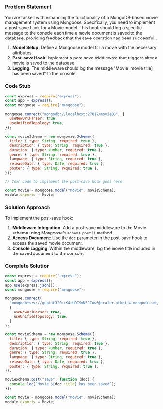 ### Problem Statement

You are tasked with enhancing the functionality of a MongoDB-based movie management system using Mongoose.
Specifically, you need to implement a post-save hook for a Movie model.
This hook should log a specific message to the console each time a movie document is saved to the database, providing feedback that the save operation has been successful..

1. **Model Setup**: Define a Mongoose model for a movie with the necessary attributes.
2. **Post-save Hook**: Implement a post-save middleware that triggers after a movie is saved to the database.
3. **Logging**: The middleware should log the message "Movie [movie title] has been saved" to the console.

### Code Stub

```javascript
const express = require("express");
const app = express();
const mongoose = require("mongoose");

mongoose.connect("mongodb://localhost:27017/movieDB", {
  useNewUrlParser: true,
  useUnifiedTopology: true,
});

const movieSchema = new mongoose.Schema({
  title: { type: String, required: true },
  description: { type: String, required: true },
  duration: { type: Number, required: true },
  genre: { type: String, required: true },
  language: { type: String, required: true },
  releaseDate: { type: Date, required: true },
  poster: { type: String, required: true },
});

// Your code to implement the post-save hook goes here

const Movie = mongoose.model("Movie", movieSchema);
module.exports = Movie;
```

### Solution Approach

To implement the post-save hook:

1. **Middleware Integration**: Add a post-save middleware to the Movie schema using Mongoose's `schema.post()` method.
2. **Access Document**: Use the `doc` parameter in the post-save hook to access the saved movie document.
3. **Console Logging**: Within the middleware, log the movie title included in the saved document to the console.

### Complete Solution

```javascript
const express = require("express");
const app = express();
app.use(express.json());
const mongoose = require("mongoose");

mongoose.connect(
  "mongodb+srv://guptat320:rK4rUDI9mK5JIuw5@scaler.ptkqtj4.mongodb.net/scaler?retryWrites=true&w=majority&appName=scaler",
  {
    useNewUrlParser: true,
    useUnifiedTopology: true,
  }
);

const movieSchema = new mongoose.Schema({
  title: { type: String, required: true },
  description: { type: String, required: true },
  duration: { type: Number, required: true },
  genre: { type: String, required: true },
  language: { type: String, required: true },
  releaseDate: { type: Date, required: true },
  poster: { type: String, required: true },
});

movieSchema.post("save", function (doc) {
  console.log(`Movie ${doc.title} has been saved`);
});

const Movie = mongoose.model("Movie", movieSchema);
module.exports = Movie;
```
